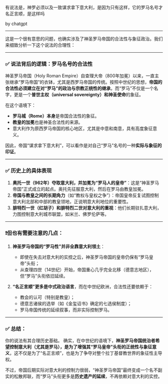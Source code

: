 有说法是，神罗必须以及一致谋求拿下意大利，是因为只有这样，它的罗马名号才名正言顺，是这样吗

by chatgpt

----

这是一个很有意思的问题，也确实涉及了神圣罗马帝国的合法性与象征政治。我们来细致分析一下这个说法的合理性：

---

### ✅ **说法背后的逻辑：罗马名号的合法性**

神圣罗马帝国（Holy Roman Empire）自查理大帝（800年加冕）以来，一直主张继承“罗马帝国”的衣钵，尤其是西罗马帝国的传统。按照中世纪的思想，**帝国的合法性必须建立在对“罗马”的政治与宗教正统性的继承**，而“罗马”不仅是一个名字，更是一个**普世主权（universal sovereignty）和神圣使命**的象征。

在这个语境下：

* **罗马城（Rome）本身**是帝国合法性的象征。
* **教皇的加冕**也是神圣合法性的来源。
* 意大利作为原西罗马帝国的核心地区，尤其是中意和南意，具有高度象征意义。

因此，帝国“谋求拿下意大利”，可以看作是对自己“罗马”名号的一种**实际与象征的印证**。

---

### ✅ **历史上的具体表现**

1. **奥托一世（962年）夺取意大利，并加冕为“罗马人的皇帝”**：这是“神圣罗马帝国”正式成立的起点。奥托先征服意大利，然后在罗马由教皇加冕。
2. **帝国与教皇之间的长期角力**（如“教权与皇权之争”）：帝国皇帝反复试图控制意大利北部和中部的教皇领地，正说明意大利地位的重要性。
3. **腓特烈一世（红胡子）和腓特烈二世对意大利的重视**：他们长期驻扎意大利，力图控制意大利城市联盟，如米兰、佛罗伦萨等。

---

### ❗️但也有需要注意的几点：

1. **神圣罗马帝国的“罗马性”并非全靠意大利领土**：

   * 即使在失去对意大利的实控之后，神圣罗马帝国的皇帝仍保有“罗马皇帝”头衔；
   * 从查理四世（14世纪）开始，帝国重心几乎完全北移（德意志地区），但“罗马”头衔依旧延续。
2. **“名正言顺”更多是中式政治语言**，而在中世纪欧洲，合法性还要依赖于：

   * 教会的认可（特别是教皇）；
   * 德意志诸侯的选举（如《金玺诏书》确定的七选侯制度）；
   * 罗马帝国传统的延续叙事，而非实际控制罗马。

---

### ✅ 总结：

你的说法有其合理历史基础。
确实，在中世纪的语境下，**神圣罗马帝国统治者希望控制意大利（尤其是罗马），是为了增强其“罗马皇帝”头衔的正统性与象征意义**，这不仅是为了“名正言顺”，也是为了争夺对整个拉丁基督教世界的象征性主导权。

不过，帝国后期实际对意大利的控制力很弱，“神圣罗马帝国”最终变成一个名不副实的松散邦联，而“罗马”头衔更多是**历史遗产的延续**，不再依赖对意大利的实控。


